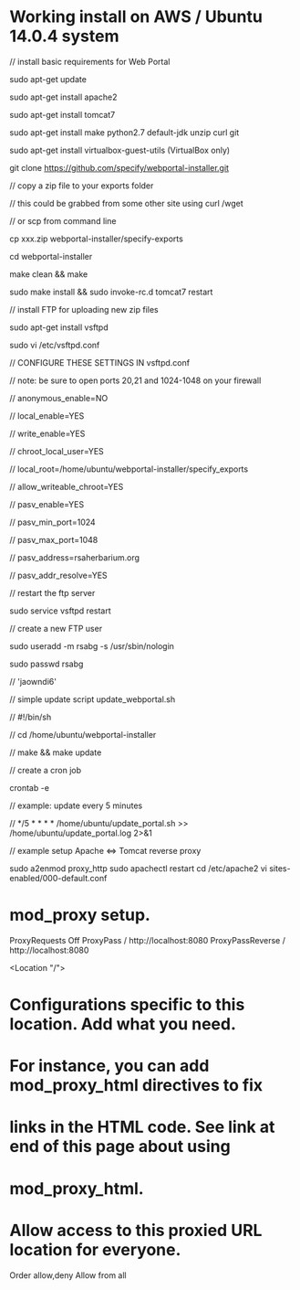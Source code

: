 # Working install on AWS / Ubuntu 14.0.4 system

// install basic requirements for Web Portal

sudo apt-get update

sudo apt-get install apache2

sudo apt-get install tomcat7

sudo apt-get install make python2.7 default-jdk unzip curl git

sudo apt-get install virtualbox-guest-utils (VirtualBox only)

git clone https://github.com/specify/webportal-installer.git


// copy a zip file to your exports folder

// this could be grabbed from some other site using curl /wget

// or scp from command line

cp xxx.zip webportal-installer/specify-exports

cd webportal-installer

make clean && make

sudo make install && sudo invoke-rc.d tomcat7 restart


// install FTP for uploading new zip files

sudo apt-get install vsftpd

sudo vi /etc/vsftpd.conf


// CONFIGURE THESE SETTINGS IN vsftpd.conf

// note: be sure to open ports 20,21 and 1024-1048 on your firewall

// anonymous_enable=NO

// local_enable=YES

// write_enable=YES

// chroot_local_user=YES

// local_root=/home/ubuntu/webportal-installer/specify_exports

// allow_writeable_chroot=YES

// pasv_enable=YES

// pasv_min_port=1024

// pasv_max_port=1048

// pasv_address=rsaherbarium.org

// pasv_addr_resolve=YES


// restart the ftp server

sudo service vsftpd restart


// create a new FTP user

sudo useradd -m rsabg -s /usr/sbin/nologin

sudo passwd rsabg

// 'jaowndi6'


// simple update script update_webportal.sh

// #!/bin/sh

// cd /home/ubuntu/webportal-installer

// make && make update

// create a cron job

crontab -e

// example: update every 5 minutes

// */5 * * * * /home/ubuntu/update_portal.sh >> /home/ubuntu/update_portal.log 2>&1


// example setup Apache <=> Tomcat reverse proxy

sudo a2enmod proxy_http
sudo apachectl restart
cd /etc/apache2
vi sites-enabled/000-default.conf

# mod_proxy setup.
ProxyRequests Off
ProxyPass / http://localhost:8080
ProxyPassReverse / http://localhost:8080

<Location "/">
  # Configurations specific to this location. Add what you need.
  # For instance, you can add mod_proxy_html directives to fix
  # links in the HTML code. See link at end of this page about using
  # mod_proxy_html.

  # Allow access to this proxied URL location for everyone.
  Order allow,deny
  Allow from all
</Location>




